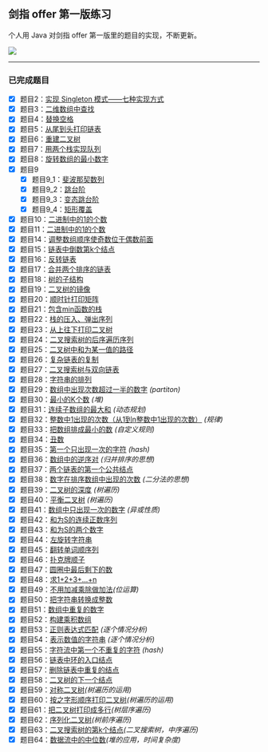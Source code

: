 ## 剑指 offer 第一版练习

个人用 Java 对剑指 offer 第一版里的题目的实现，不断更新。

![](http://ojpgmz933.bkt.clouddn.com/17-11-11/5962200.jpg)

---

### 已完成题目

- [x] 题目2：[实现 Singleton 模式——七种实现方式](https://github.com/Skyexu/point-to-offer/blob/master/src/Question02.java)
- [x] 题目3：[二维数组中查找](https://github.com/Skyexu/point-to-offer/blob/master/src/Question03.java)
- [x] 题目4：[替换空格](https://github.com/Skyexu/point-to-offer/blob/master/src/Question04.java)
- [x] 题目5：[从尾到头打印链表](https://github.com/Skyexu/point-to-offer/blob/master/src/Question05.java)
- [x] 题目6：[重建二叉树](https://github.com/Skyexu/point-to-offer/blob/master/src/Question06.java)
- [x] 题目7：[用两个栈实现队列](https://github.com/Skyexu/point-to-offer/blob/master/src/Question07.java)
- [x] 题目8：[旋转数组的最小数字](https://github.com/Skyexu/point-to-offer/blob/master/src/Question08.java)
- [x] 题目9
    - [x] 题目9_1：[斐波那契数列](https://github.com/Skyexu/point-to-offer/blob/master/src/Question09_1.java)
    - [x] 题目9_2：[跳台阶](https://github.com/Skyexu/point-to-offer/blob/master/src/Question09_2.java)
    - [x] 题目9_3：[变态跳台阶](https://github.com/Skyexu/point-to-offer/blob/master/src/Question09_3.java)
    - [x] 题目9_4：[矩形覆盖](https://github.com/Skyexu/point-to-offer/blob/master/src/Question09_4.java)
- [x] 题目10：[二进制中的1的个数](https://github.com/Skyexu/point-to-offer/blob/master/src/Question10.java)
- [x] 题目11：[二进制中的1的个数](https://github.com/Skyexu/point-to-offer/blob/master/src/Question11.java)
- [x] 题目14：[调整数组顺序使奇数位于偶数前面](https://github.com/Skyexu/point-to-offer/blob/master/src/Question14.java)
- [x] 题目15：[链表中倒数第k个结点](https://github.com/Skyexu/point-to-offer/blob/master/src/Question15.java)
- [x] 题目16：[反转链表](https://github.com/Skyexu/point-to-offer/blob/master/src/Question16.java)
- [x] 题目17：[合并两个排序的链表](https://github.com/Skyexu/point-to-offer/blob/master/src/Question17.java)
- [x] 题目18：[树的子结构](https://github.com/Skyexu/point-to-offer/blob/master/src/Question18.java)
- [x] 题目19：[二叉树的镜像](https://github.com/Skyexu/point-to-offer/blob/master/src/Question19.java)
- [x] 题目20：[顺时针打印矩阵](https://github.com/Skyexu/point-to-offer/blob/master/src/Question20.java)
- [x] 题目21：[包含min函数的栈](https://github.com/Skyexu/point-to-offer/blob/master/src/Question21.java)
- [x] 题目22：[栈的压入、弹出序列](https://github.com/Skyexu/point-to-offer/blob/master/src/Question22.java)
- [x] 题目23：[从上往下打印二叉树](https://github.com/Skyexu/point-to-offer/blob/master/src/Question23.java)
- [x] 题目24：[二叉搜索树的后序遍历序列](https://github.com/Skyexu/point-to-offer/blob/master/src/Question24.java)
- [x] 题目25：[二叉树中和为某一值的路径](https://github.com/Skyexu/point-to-offer/blob/master/src/Question25.java)
- [x] 题目26：[复杂链表的复制](https://github.com/Skyexu/point-to-offer/blob/master/src/Question26.java)
- [x] 题目27：[二叉搜索树与双向链表](https://github.com/Skyexu/point-to-offer/blob/master/src/Question27.java)
- [x] 题目28：[字符串的排列](https://github.com/Skyexu/point-to-offer/blob/master/src/Question28.java)
- [x] 题目29：[数组中出现次数超过一半的数字](https://github.com/Skyexu/point-to-offer/blob/master/src/Question29.java) *(partiton)*
- [x] 题目30：[最小的K个数](https://github.com/Skyexu/point-to-offer/blob/master/src/Question30.java) *(堆)*
- [x] 题目31：[连续子数组的最大和](https://github.com/Skyexu/point-to-offer/blob/master/src/Question31.java) *(动态规划)*
- [x] 题目32：[整数中1出现的次数（从1到n整数中1出现的次数）](https://github.com/Skyexu/point-to-offer/blob/master/src/Question32.java) *(规律)*
- [x] 题目33：[把数组排成最小的数](https://github.com/Skyexu/point-to-offer/blob/master/src/Question33.java) *(自定义规则)*
- [x] 题目34：[丑数](https://github.com/Skyexu/point-to-offer/blob/master/src/Question34.java) 
- [x] 题目35：[第一个只出现一次的字符](https://github.com/Skyexu/point-to-offer/blob/master/src/Question35.java) *(hash)*
- [x] 题目36：[数组中的逆序对](https://github.com/Skyexu/point-to-offer/blob/master/src/Question36.java) *(归并排序的思想)*
- [x] 题目37：[两个链表的第一个公共结点](https://github.com/Skyexu/point-to-offer/blob/master/src/Question37.java) 
- [x] 题目38：[数字在排序数组中出现的次数](https://github.com/Skyexu/point-to-offer/blob/master/src/Question38.java) *(二分法的思想)*
- [x] 题目39：[二叉树的深度](https://github.com/Skyexu/point-to-offer/blob/master/src/Question39.java) *(树遍历)*
- [x] 题目40：[平衡二叉树](https://github.com/Skyexu/point-to-offer/blob/master/src/Question40.java) *(树遍历)*
- [x] 题目41：[数组中只出现一次的数字](https://github.com/Skyexu/point-to-offer/blob/master/src/Question41.java) *(异或性质)*
- [x] 题目42：[和为S的连续正数序列](https://github.com/Skyexu/point-to-offer/blob/master/src/Question42.java)
- [x] 题目43：[和为S的两个数字](https://github.com/Skyexu/point-to-offer/blob/master/src/Question43.java)
- [x] 题目44：[左旋转字符串](https://github.com/Skyexu/point-to-offer/blob/master/src/Question44.java)
- [x] 题目45：[翻转单词顺序列](https://github.com/Skyexu/point-to-offer/blob/master/src/Question45.java)
- [x] 题目46：[扑克牌顺子](https://github.com/Skyexu/point-to-offer/blob/master/src/Question46.java)
- [x] 题目47：[圆圈中最后剩下的数](https://github.com/Skyexu/point-to-offer/blob/master/src/Question47.java)
- [x] 题目48：[求1+2+3+...+n](https://github.com/Skyexu/point-to-offer/blob/master/src/Question48.java)
- [x] 题目49：[不用加减乘除做加法](https://github.com/Skyexu/point-to-offer/blob/master/src/Question49.java)*(位运算)*
- [x] 题目50：[把字符串转换成整数](https://github.com/Skyexu/point-to-offer/blob/master/src/Question50.java)
- [x] 题目51：[数组中重复的数字](https://github.com/Skyexu/point-to-offer/blob/master/src/Question51.java)
- [x] 题目52：[构建乘积数组](https://github.com/Skyexu/point-to-offer/blob/master/src/Question52.java)
- [x] 题目53：[正则表达式匹配](https://github.com/Skyexu/point-to-offer/blob/master/src/Question53.java) *(逐个情况分析)*
- [x] 题目54：[表示数值的字符串](https://github.com/Skyexu/point-to-offer/blob/master/src/Question54.java) *(逐个情况分析)*
- [x] 题目55：[字符流中第一个不重复的字符](https://github.com/Skyexu/point-to-offer/blob/master/src/Question55.java) *(hash)*
- [x] 题目56：[链表中环的入口结点](https://github.com/Skyexu/point-to-offer/blob/master/src/Question56.java)
- [x] 题目57：[删除链表中重复的结点](https://github.com/Skyexu/point-to-offer/blob/master/src/Question57.java)
- [x] 题目58：[二叉树的下一个结点](https://github.com/Skyexu/point-to-offer/blob/master/src/Question58.java)
- [x] 题目59：[对称二叉树](https://github.com/Skyexu/point-to-offer/blob/master/src/Question59.java)*(树遍历的运用)*
- [x] 题目60：[按之字形顺序打印二叉树](https://github.com/Skyexu/point-to-offer/blob/master/src/Question60.java)*(树遍历的运用)*
- [x] 题目61：[把二叉树打印成多行](https://github.com/Skyexu/point-to-offer/blob/master/src/Question61.java)*(树层序遍历)*
- [x] 题目62：[序列化二叉树](https://github.com/Skyexu/point-to-offer/blob/master/src/Question62.java)*(树前序遍历)*
- [x] 题目63：[二叉搜索树的第k个结点](https://github.com/Skyexu/point-to-offer/blob/master/src/Question63.java)*(二叉搜索树，中序遍历)*
- [x] 题目64：[数据流中的中位数](https://github.com/Skyexu/point-to-offer/blob/master/src/Question64.java)*(堆的应用，时间复杂度)*